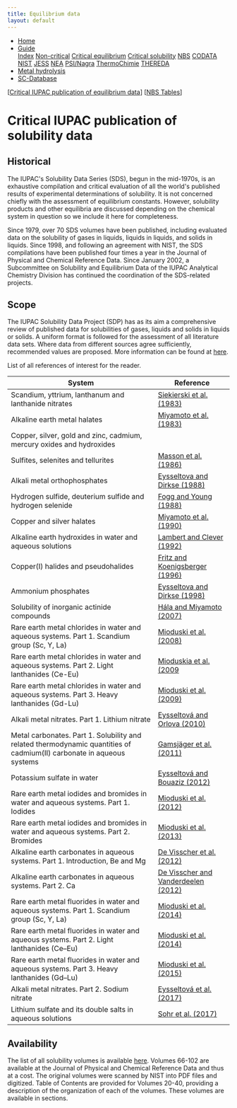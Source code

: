 ```yaml
---
title: Equilibrium data
layout: default
---
```

<ul>
  <li><a href="/">Home</a></li>
  <li class="dropdown">
    <a href="javascript:void(0)" class="dropbtn" class="active">Guide</a>
    <div class="dropdown-content">
      <a href="index.html">Index</a>
      <a href="noncritical.html">Non-critical</a>
      <a href="critical-equilibrium.html">Critical equilibrium</a>
      <a class="active" href="critical-solubility.html">Critical solubility</a>
      <a href="NBS.html">NBS</a>
      <a href="CODATA.html">CODATA</a>
      <a href="NIST.html">NIST</a>
      <a href="JESS.html">JESS</a>
      <a href="NEA.html">NEA</a>
      <a href="PSI.html">PSI/Nagra</a>
      <a href="thermochimie.html">ThermoChimie</a>
      <a href="THEREDA.html">THEREDA</a>
    </div>
  </li>
  <li><a href="/cost-nectar.html">Metal hydrolysis</a></li>
  <li><a href="/sc-database.html">SC-Database</a></li>
</ul>


[[Critical IUPAC publication of equilibrium data](critical-equilibrium.html)] [[NBS Tables](NBS.html)]

# Critical IUPAC publication of solubility data

## Historical

The IUPAC's Solubility Data Series (SDS), begun in the mid-1970s, is an exhaustive compilation and critical evaluation of all the world's published results of experimental determinations of solubility. It is not concerned chiefly with the assessment of equilibrium constants. However, solubility products and other equilibria are discussed depending on the chemical system in question so we include it here for completeness.

Since 1979, over 70 SDS volumes have been published, including evaluated data on the solubility of gases in liquids, liquids in liquids, and solids in liquids. Since 1998, and following an agreement with NIST, the SDS compilations have been published four times a year in the Journal of Physical and Chemical Reference Data. Since January 2002, a Subcommittee on Solubility and Equilibrium Data of the IUPAC Analytical Chemistry Division has continued the coordination of the SDS-related projects.

## Scope

The IUPAC Solubility Data Project (SDP) has as its aim a comprehensive review of published data for solubilities of gases, liquids and solids in liquids or solids. A uniform format is followed for the assessment of all literature data sets. Where data from different sources agree sufficiently, recommended values are proposed. More information can be found at <a  href="https://srdata.nist.gov/solubility/intro.aspx" target="_blank" rel="noopener">here</a>.

List of all references of interest for the reader.

| System      | Reference |
| -----------------    | ------------  |
| Scandium, yttrium, lanthanum and lanthanide nitrates  | [Siekierski et al. (1983)](https://srdata.nist.gov/solubility/IUPAC/SDS-13/SDS-13.pdf ) |
| Alkaline earth metal halates  | [Miyamoto et al. (1983)](https://srdata.nist.gov/solubility/IUPAC/SDS-14/SDS-14.pdf) |
| Copper, silver, gold and zinc, cadmium, mercury oxides and hydroxides  | [](https://srdata.nist.gov/solubility/IUPAC/SDS-23/SDS-23.aspx) |
| Sulfites, selenites and tellurites      | [Masson et al. (1986)](https://srdata.nist.gov/solubility/IUPAC/SDS-26/SDS-26.aspx) |
| Alkali metal orthophosphates   |	[Eysseltova and Dirkse (1988)](https://srdata.nist.gov/solubility/IUPAC/SDS-31/SDS-31.aspx) |
| Hydrogen sulfide, deuterium sulfide and hydrogen selenide   |	[Fogg and Young (1988)](https://srdata.nist.gov/solubility/IUPAC/SDS-32/SDS-32.aspx) |
|Copper and silver halates  |	[Miyamoto et al. (1990)](https://srdata.nist.gov/solubility/IUPAC/SDS-44/SDS-44.pdf) |
| Alkaline earth hydroxides in water and aqueous solutions	 |  [Lambert and Clever (1992)](https://srdata.nist.gov/solubility/IUPAC/SDS-52/SDS-52.pdf) |
| Copper(I) halides and pseudohalides |	[Fritz and Koenigsberger (1996)](https://srdata.nist.gov/solubility/IUPAC/SDS-65/SDS-65.pdf ) |
| Ammonium phosphates |	[Eysseltova and Dirkse (1998)](https://aip.scitation.org/doi/10.1063/1.556030) |
| Solubility of inorganic actinide compounds |	[Hála and Miyamoto (2007)](https://doi.org/10.1063/1.2741386) |
| Rare earth metal chlorides in water and aqueous systems. Part 1. Scandium group (Sc, Y, La) |	[Mioduski et al. (2008)]( https://doi.org/10.1063/1.2956740) |
| Rare earth metal chlorides in water and aqueous systems. Part 2. Light lanthanides (Ce-Eu) |	[Mioduskia et al. (2009](https://doi.org/10.1063/1.3112775) |
| Rare earth metal chlorides in water and aqueous systems. Part 3. Heavy lanthanides (Gd-Lu) |	[Mioduski et al. (2009)](https://doi.org/10.1063/1.3212962) |
| Alkali metal nitrates. Part 1. Lithium nitrate |	[Eysseltová and Orlova (2010)](https://doi.org/10.1063/1.3437029) |
| Metal carbonates. Part 1. Solubility and related thermodynamic quantities of cadmium(II) carbonate in aqueous systems |	[Gamsjäger et al. (2011)](http://dx.doi.org/10.1063/1.3645087) |
| Potassium sulfate in water |	[Eysseltová and Bouaziz (2012)](https://doi.org/10.1063/1.3679678) |
| Rare earth metal iodides and bromides in water and aqueous systems. Part 1. Iodides |	[Mioduski et al. (2012)](https://doi.org/10.1063/1.3682093) |
| Rare earth metal iodides and bromides in water and aqueous systems. Part 2. Bromides |	[Mioduski et al. (2013)]( https://doi.org/10.1063/1.4766752) |
| Alkaline earth carbonates in aqueous systems. Part 1. Introduction, Be and Mg |	[De Visscher et al. (2012)](https://doi.org/10.1063/1.3675992) |
| Alkaline earth carbonates in aqueous systems. Part 2. Ca |	[De Visscher and Vanderdeelen (2012)](https://doi.org/10.1063/1.4704138) |
| Rare earth metal fluorides in water and aqueous systems. Part 1. Scandium group (Sc, Y, La) |	[Mioduski et al. (2014)](https://doi.org/10.1063/1.4866773) |
| Rare earth metal fluorides in water and aqueous systems. Part 2. Light lanthanides (Ce–Eu) |	[Mioduski et al. (2014)](https://doi.org/10.1063/1.4903362) |
| Rare earth metal fluorides in water and aqueous systems. Part 3. Heavy lanthanides (Gd–Lu) |	[Mioduski et al. (2015)](https://doi.org/10.1063/1.4918371) |
| Alkali metal nitrates. Part 2. Sodium nitrate |	[Eysseltová et al. (2017)](https://doi.org/10.1063/1.4972807) |
| Lithium sulfate and its double salts in aqueous solutions |	[Sohr et al. (2017)]( https://doi.org/10.1063/1.4977190) |

## Availability

The list of all solubility volumes is available <a  href="https://srdata.nist.gov/solubility/IUPAC/iupac.aspx" target="_blank" rel="noopener">here</a>. Volumes 66-102 are available at the Journal of Physical and Chemical Reference Data and thus at a cost. The original volumes were scanned by NIST into PDF files and digitized. Table of Contents are provided for Volumes 20-40, providing a description of the organization of each of the volumes. These volumes are available in sections. 
